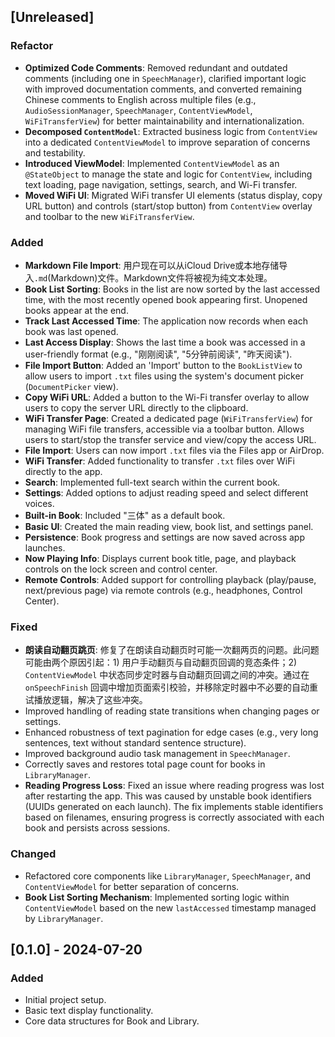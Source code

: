 ## [Unreleased]

### Refactor
* **Optimized Code Comments**: Removed redundant and outdated comments (including one in `SpeechManager`), clarified important logic with improved documentation comments, and converted remaining Chinese comments to English across multiple files (e.g., `AudioSessionManager`, `SpeechManager`, `ContentViewModel`, `WiFiTransferView`) for better maintainability and internationalization.
* **Decomposed `ContentModel`**: Extracted business logic from `ContentView` into a dedicated `ContentViewModel` to improve separation of concerns and testability.
* **Introduced ViewModel**: Implemented `ContentViewModel` as an `@StateObject` to manage the state and logic for `ContentView`, including text loading, page navigation, settings, search, and Wi-Fi transfer.
* **Moved WiFi UI**: Migrated WiFi transfer UI elements (status display, copy URL button) and controls (start/stop button) from `ContentView` overlay and toolbar to the new `WiFiTransferView`.

### Added
* **Markdown File Import**: 用户现在可以从iCloud Drive或本地存储导入`.md`(Markdown)文件。Markdown文件将被视为纯文本处理。
* **Book List Sorting**: Books in the list are now sorted by the last accessed time, with the most recently opened book appearing first. Unopened books appear at the end.
* **Track Last Accessed Time**: The application now records when each book was last opened.
* **Last Access Display**: Shows the last time a book was accessed in a user-friendly format (e.g., "刚刚阅读", "5分钟前阅读", "昨天阅读").
* **File Import Button**: Added an 'Import' button to the `BookListView` to allow users to import `.txt` files using the system's document picker (`DocumentPicker` view).
* **Copy WiFi URL**: Added a button to the Wi-Fi transfer overlay to allow users to copy the server URL directly to the clipboard.
* **WiFi Transfer Page**: Created a dedicated page (`WiFiTransferView`) for managing WiFi file transfers, accessible via a toolbar button. Allows users to start/stop the transfer service and view/copy the access URL.
* **File Import**: Users can now import `.txt` files via the Files app or AirDrop.
* **WiFi Transfer**: Added functionality to transfer `.txt` files over WiFi directly to the app.
* **Search**: Implemented full-text search within the current book.
* **Settings**: Added options to adjust reading speed and select different voices.
* **Built-in Book**: Included "三体" as a default book.
* **Basic UI**: Created the main reading view, book list, and settings panel.
* **Persistence**: Book progress and settings are now saved across app launches.
* **Now Playing Info**: Displays current book title, page, and playback controls on the lock screen and control center.
* **Remote Controls**: Added support for controlling playback (play/pause, next/previous page) via remote controls (e.g., headphones, Control Center).

### Fixed
* **朗读自动翻页跳页**: 修复了在朗读自动翻页时可能一次翻两页的问题。此问题可能由两个原因引起：1) 用户手动翻页与自动翻页回调的竞态条件；2) `ContentViewModel` 中状态同步定时器与自动翻页回调之间的冲突。通过在 `onSpeechFinish` 回调中增加页面索引校验，并移除定时器中不必要的自动重试播放逻辑，解决了这些冲突。
* Improved handling of reading state transitions when changing pages or settings.
* Enhanced robustness of text pagination for edge cases (e.g., very long sentences, text without standard sentence structure).
* Improved background audio task management in `SpeechManager`.
* Correctly saves and restores total page count for books in `LibraryManager`.
* **Reading Progress Loss**: Fixed an issue where reading progress was lost after restarting the app. This was caused by unstable book identifiers (UUIDs generated on each launch). The fix implements stable identifiers based on filenames, ensuring progress is correctly associated with each book and persists across sessions.

### Changed
* Refactored core components like `LibraryManager`, `SpeechManager`, and `ContentViewModel` for better separation of concerns.
* **Book List Sorting Mechanism**: Implemented sorting logic within `ContentViewModel` based on the new `lastAccessed` timestamp managed by `LibraryManager`.

## [0.1.0] - 2024-07-20

### Added
* Initial project setup.
* Basic text display functionality.
* Core data structures for Book and Library. 